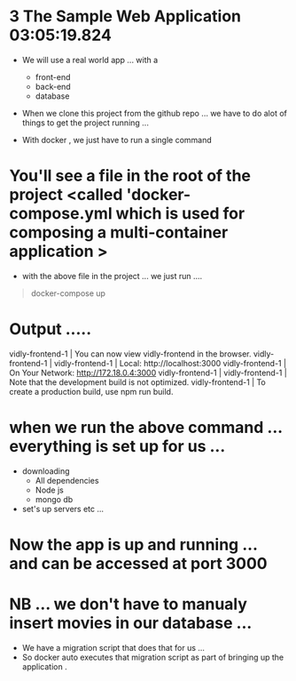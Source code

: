 # 3 The Sample Web Application          03:05:19.824  

- We will use a real world app ... with a 
    - front-end 
    - back-end 
    - database 


- When we clone this project from the github repo ... we have to do alot of things to get the project running ... 
- With docker , we just have to run a single command 


# You'll see a file in the root of the project  <called 'docker-compose.yml which is used for composing a multi-container application >

- with the above file in the project ... we just run .... 

> docker-compose up

# Output .....   
vidly-frontend-1  | You can now view vidly-frontend in the browser.
vidly-frontend-1  |
vidly-frontend-1  |   Local:            http://localhost:3000
vidly-frontend-1  |   On Your Network:  http://172.18.0.4:3000
vidly-frontend-1  |
vidly-frontend-1  | Note that the development build is not optimized.
vidly-frontend-1  | To create a production build, use npm run build.




# when we run the above command ... everything is set up for us ... 
- downloading 
    - All dependencies 
    - Node js
    - mongo db 
- set's up servers etc ... 




# Now the app is up and running ... and can be accessed at port 3000

# NB ... we don't have to manualy insert movies in our database ... 
- We have a migration script that does that for us ... 
- So docker auto executes that migration script as part of bringing up the application .    